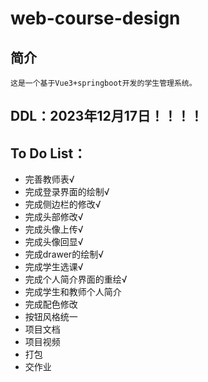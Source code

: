 # web-course-design
## 简介
	这是一个基于Vue3+springboot开发的学生管理系统。
## DDL：2023年12月17日！！！！
## To Do List：
 - 完善教师表√
 - 完成登录界面的绘制√
 - 完成侧边栏的修改√
 - 完成头部修改√
 - 完成头像上传√
 - 完成头像回显√
 - 完成drawer的绘制√
 - 完成学生选课√
 - 完成个人简介界面的重绘√
 - 完成学生和教师个人简介
 - 完成配色修改
 - 按钮风格统一
 - 项目文档
 - 项目视频
 - 打包
 - 交作业